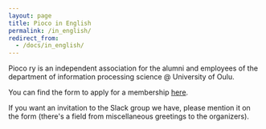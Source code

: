 ```yaml
---
layout: page
title: Pioco in English
permalink: /in_english/
redirect_from:
  - /docs/in_english/
---
```


Pioco ry is an independent association for the alumni and employees of the department of information processing science @ University of Oulu.

You can find the form to apply for a membership [here](https://docs.google.com/forms/d/e/1FAIpQLScycebFXq0PbHvJvBfoN0RsSggpIPqQkKyQ74Hsf6maXoG0mQ/viewform?usp=sf_link).

If you want an invitation to the Slack group we have, please mention it on the form (there's a field from miscellaneous greetings to the organizers).
